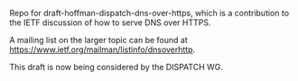 Repo for draft-hoffman-dispatch-dns-over-https, which is a contribution to the IETF
discussion of how to serve DNS over HTTPS.

A mailing list on the larger topic
can be found at <https://www.ietf.org/mailman/listinfo/dnsoverhttp>.

This draft is now being considered by the DISPATCH WG.
